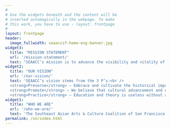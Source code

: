 ```yaml
---
#
# Use the widgets beneath and the content will be
# inserted automagically in the webpage. To make
# this work, you have to use › layout: frontpage
#
layout: frontpage
header:
  image_fullwidth: seaaccsf-home-eng-banner.jpg
widget3:
  title: "MISSION STATEMENT"
  url: '/mission-statement/'
  text: "SEAACC’s mission is to advance the visibility and vitality of each Southeast Asian culture through various educational, social, and cultural activities with an aim to strengthen relationships between Southeast Asian communities in the San Francisco Bay Area."
widget2:
  title: "OUR VISION"
  url: '/our-vision/'
  text: 'SEAACC’s vision stems from the 3 P’s:<br /> 
  <strong>Preserve</strong> – Embrace and cultivate the historical impact that arts and culture has provided within the Southeast Asian community.<br />
  <strong>Promote</strong> – We believe that cultural advancement and ethnic identity comes from an awareness of how one’s roots play a significant role in community development.<br /> 
  <strong>Practice</strong> – Education and theory is useless without application. Different cultural and social activities are held in the San Francisco Bay Area so that anyone and everyone can be involved and engaged within the community.'
widget1:
  title: "WHO WE ARE"
  url: '/who-we-are/'
  text: 'The Southeast Asian Arts & Culture Coalition of San Francisco was founded in 2011 by various ethnic interest groups across the San Francisco Bay Area. We saw a lack of cultural promotion and preservation in the Southeast Asian community, and knew that there had to be a change. The coalition was started to help address a need in the Tenderloin community for more cultural awareness.'
permalink: /vn/index.html
---
```

